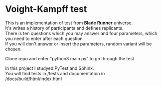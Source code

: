 Voight-Kampff test
==================

This is an implementation of test from **Blade Runner** universe.  
It's writes a history of participants and defines replicants.   
There is ten questions which you may answer and four parameters, which you need to enter after each question.  
If you will don't answer or insert the parameters, random variant will be chosen.

Clone repo and enter "python3 main.py" to go through the test.

In this project I studyed PyTest and Sphinx.  
You will find tests in /tests and documentation in /docs/build/html/index.html
